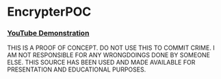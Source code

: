 # EncrypterPOC

### [YouTube Demonstration](https://youtu.be/9V0r_jYjglE?si=qSKYmynerYBf-CDc)


THIS IS A PROOF OF CONCEPT. DO NOT USE THIS TO COMMIT CRIME.
I AM NOT RESPONSIBLE FOR ANY WRONGDOINGS DONE BY SOMEONE ELSE. 
THIS SOURCE HAS BEEN USED AND MADE AVAILABLE FOR PRESENTATION AND EDUCATIONAL PURPOSES.
